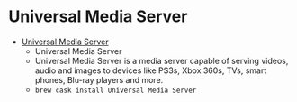 # Universal Media Server
- [Universal Media Server](https://www.universalmediaserver.com/)
  -  Universal Media Server
  - Universal Media Server is a media server capable of serving videos, audio and images to devices like PS3s, Xbox 360s, TVs, smart phones, Blu-ray players and more.
  - `brew cask install Universal Media Server`

